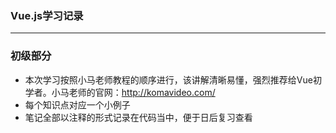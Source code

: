 
### Vue.js学习记录

---
### 初级部分
- 本次学习按照小马老师教程的顺序进行，该讲解清晰易懂，强烈推荐给Vue初学者。小马老师的官网：http://komavideo.com/
- 每个知识点对应一个小例子
- 笔记全部以注释的形式记录在代码当中，便于日后复习查看

